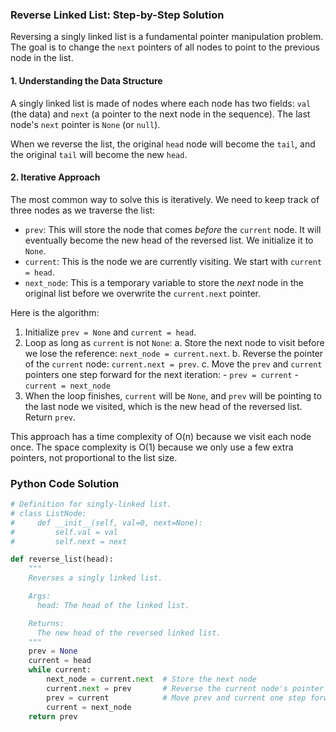 ### Reverse Linked List: Step-by-Step Solution

Reversing a singly linked list is a fundamental pointer manipulation problem. The goal is to change the `next` pointers of all nodes to point to the previous node in the list.

#### 1. Understanding the Data Structure

A singly linked list is made of nodes where each node has two fields: `val` (the data) and `next` (a pointer to the next node in the sequence). The last node's `next` pointer is `None` (or `null`).

When we reverse the list, the original `head` node will become the `tail`, and the original `tail` will become the new `head`.

#### 2. Iterative Approach

The most common way to solve this is iteratively. We need to keep track of three nodes as we traverse the list:

- `prev`: This will store the node that comes *before* the `current` node. It will eventually become the new head of the reversed list. We initialize it to `None`.
- `current`: This is the node we are currently visiting. We start with `current = head`.
- `next_node`: This is a temporary variable to store the *next* node in the original list before we overwrite the `current.next` pointer.

Here is the algorithm:

1.  Initialize `prev = None` and `current = head`.
2.  Loop as long as `current` is not `None`:
    a. Store the next node to visit before we lose the reference: `next_node = current.next`.
    b. Reverse the pointer of the `current` node: `current.next = prev`.
    c. Move the `prev` and `current` pointers one step forward for the next iteration:
        - `prev = current`
        - `current = next_node`
3.  When the loop finishes, `current` will be `None`, and `prev` will be pointing to the last node we visited, which is the new head of the reversed list. Return `prev`.

This approach has a time complexity of O(n) because we visit each node once. The space complexity is O(1) because we only use a few extra pointers, not proportional to the list size.

### Python Code Solution

```python
# Definition for singly-linked list.
# class ListNode:
#     def __init__(self, val=0, next=None):
#         self.val = val
#         self.next = next

def reverse_list(head):
    """
    Reverses a singly linked list.

    Args:
      head: The head of the linked list.

    Returns:
      The new head of the reversed linked list.
    """
    prev = None
    current = head
    while current:
        next_node = current.next  # Store the next node
        current.next = prev       # Reverse the current node's pointer
        prev = current            # Move prev and current one step forward
        current = next_node
    return prev

```
